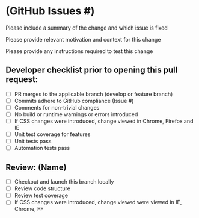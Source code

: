 # (GitHub Issues #)

Please include a summary of the change and which issue is fixed

Please provide relevant motivation and context for this change

Please provide any instructions required to test this change

## Developer checklist prior to opening this pull request:

- [ ] PR merges to the applicable branch (develop or feature branch)
- [ ] Commits adhere to GitHub compliance (Issue #)
- [ ] Comments for non-trivial changes
- [ ] No build or runtime warnings or errors introduced
- [ ] If CSS changes were introduced, change viewed in Chrome, Firefox and IE
- [ ] Unit test coverage for features
- [ ] Unit tests pass
- [ ] Automation tests pass 

## Review: (Name)
- [ ] Checkout and launch this branch locally
- [ ] Review code structure
- [ ] Review test coverage
- [ ] If CSS changes were introduced, change viewed were viewed in IE, Chrome, FF
